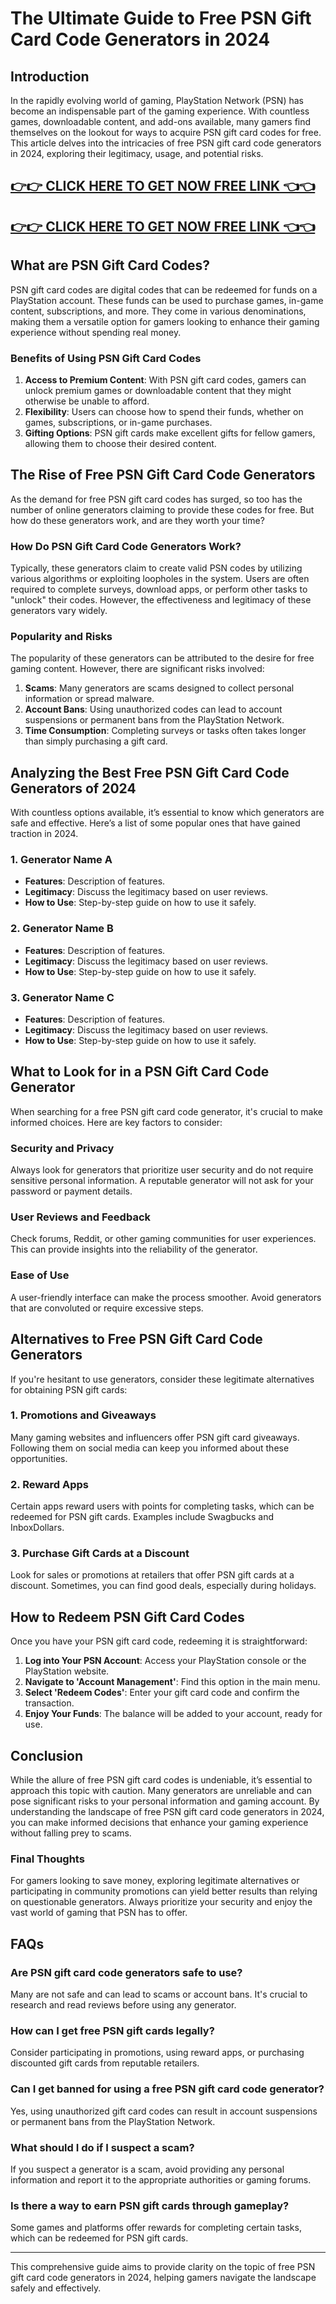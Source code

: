 # The Ultimate Guide to Free PSN Gift Card Code Generators in 2024

## Introduction

In the rapidly evolving world of gaming, PlayStation Network (PSN) has become an indispensable part of the gaming experience. With countless games, downloadable content, and add-ons available, many gamers find themselves on the lookout for ways to acquire PSN gift card codes for free. This article delves into the intricacies of free PSN gift card code generators in 2024, exploring their legitimacy, usage, and potential risks.

[👉👉 CLICK HERE TO GET NOW FREE LINK 👈👈](https://todaylink.site/freegiftcard/)
-
[👉👉 CLICK HERE TO GET NOW FREE LINK 👈👈](https://todaylink.site/freegiftcard/)
-

## What are PSN Gift Card Codes?

PSN gift card codes are digital codes that can be redeemed for funds on a PlayStation account. These funds can be used to purchase games, in-game content, subscriptions, and more. They come in various denominations, making them a versatile option for gamers looking to enhance their gaming experience without spending real money.

### Benefits of Using PSN Gift Card Codes

1. **Access to Premium Content**: With PSN gift card codes, gamers can unlock premium games or downloadable content that they might otherwise be unable to afford.
2. **Flexibility**: Users can choose how to spend their funds, whether on games, subscriptions, or in-game purchases.
3. **Gifting Options**: PSN gift cards make excellent gifts for fellow gamers, allowing them to choose their desired content.

## The Rise of Free PSN Gift Card Code Generators

As the demand for free PSN gift card codes has surged, so too has the number of online generators claiming to provide these codes for free. But how do these generators work, and are they worth your time?

### How Do PSN Gift Card Code Generators Work?

Typically, these generators claim to create valid PSN codes by utilizing various algorithms or exploiting loopholes in the system. Users are often required to complete surveys, download apps, or perform other tasks to "unlock" their codes. However, the effectiveness and legitimacy of these generators vary widely.

### Popularity and Risks

The popularity of these generators can be attributed to the desire for free gaming content. However, there are significant risks involved:

1. **Scams**: Many generators are scams designed to collect personal information or spread malware.
2. **Account Bans**: Using unauthorized codes can lead to account suspensions or permanent bans from the PlayStation Network.
3. **Time Consumption**: Completing surveys or tasks often takes longer than simply purchasing a gift card.

## Analyzing the Best Free PSN Gift Card Code Generators of 2024

With countless options available, it’s essential to know which generators are safe and effective. Here’s a list of some popular ones that have gained traction in 2024.

### 1. Generator Name A

- **Features**: Description of features.
- **Legitimacy**: Discuss the legitimacy based on user reviews.
- **How to Use**: Step-by-step guide on how to use it safely.

### 2. Generator Name B

- **Features**: Description of features.
- **Legitimacy**: Discuss the legitimacy based on user reviews.
- **How to Use**: Step-by-step guide on how to use it safely.

### 3. Generator Name C

- **Features**: Description of features.
- **Legitimacy**: Discuss the legitimacy based on user reviews.
- **How to Use**: Step-by-step guide on how to use it safely.

## What to Look for in a PSN Gift Card Code Generator

When searching for a free PSN gift card code generator, it's crucial to make informed choices. Here are key factors to consider:

### Security and Privacy

Always look for generators that prioritize user security and do not require sensitive personal information. A reputable generator will not ask for your password or payment details.

### User Reviews and Feedback

Check forums, Reddit, or other gaming communities for user experiences. This can provide insights into the reliability of the generator.

### Ease of Use

A user-friendly interface can make the process smoother. Avoid generators that are convoluted or require excessive steps.

## Alternatives to Free PSN Gift Card Code Generators

If you're hesitant to use generators, consider these legitimate alternatives for obtaining PSN gift cards:

### 1. Promotions and Giveaways

Many gaming websites and influencers offer PSN gift card giveaways. Following them on social media can keep you informed about these opportunities.

### 2. Reward Apps

Certain apps reward users with points for completing tasks, which can be redeemed for PSN gift cards. Examples include Swagbucks and InboxDollars.

### 3. Purchase Gift Cards at a Discount

Look for sales or promotions at retailers that offer PSN gift cards at a discount. Sometimes, you can find good deals, especially during holidays.

## How to Redeem PSN Gift Card Codes

Once you have your PSN gift card code, redeeming it is straightforward:

1. **Log into Your PSN Account**: Access your PlayStation console or the PlayStation website.
2. **Navigate to 'Account Management'**: Find this option in the main menu.
3. **Select 'Redeem Codes'**: Enter your gift card code and confirm the transaction.
4. **Enjoy Your Funds**: The balance will be added to your account, ready for use.

## Conclusion

While the allure of free PSN gift card codes is undeniable, it’s essential to approach this topic with caution. Many generators are unreliable and can pose significant risks to your personal information and gaming account. By understanding the landscape of free PSN gift card code generators in 2024, you can make informed decisions that enhance your gaming experience without falling prey to scams.

### Final Thoughts

For gamers looking to save money, exploring legitimate alternatives or participating in community promotions can yield better results than relying on questionable generators. Always prioritize your security and enjoy the vast world of gaming that PSN has to offer.

## FAQs

### Are PSN gift card code generators safe to use?

Many are not safe and can lead to scams or account bans. It's crucial to research and read reviews before using any generator.

### How can I get free PSN gift cards legally?

Consider participating in promotions, using reward apps, or purchasing discounted gift cards from reputable retailers.

### Can I get banned for using a free PSN gift card code generator?

Yes, using unauthorized gift card codes can result in account suspensions or permanent bans from the PlayStation Network.

### What should I do if I suspect a scam?

If you suspect a generator is a scam, avoid providing any personal information and report it to the appropriate authorities or gaming forums.

### Is there a way to earn PSN gift cards through gameplay?

Some games and platforms offer rewards for completing certain tasks, which can be redeemed for PSN gift cards.

---

This comprehensive guide aims to provide clarity on the topic of free PSN gift card code generators in 2024, helping gamers navigate the landscape safely and effectively.
